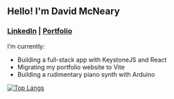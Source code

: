 ## Hello! I'm David McNeary

### [LinkedIn](https://www.linkedin.com/in/davidmcneary) | [Portfolio](https://mcneary.tech)

I’m currently:
- Building a full-stack app with KeystoneJS and React
- Migrating my portfolio website to Vite
- Building a rudimentary piano synth with Arduino

[![Top Langs](https://github-readme-stats.vercel.app/api/top-langs/?username=dmcneary&layout=compact&text_color=FFFFFF&bg_color=0F2027,203A43,2C5364&show_icons=true)](https://github.com/anuraghazra/github-readme-stats)
<!--
**dmcneary/dmcneary** is a ✨ _special_ ✨ repository because its `README.md` (this file) appears on your GitHub profile.

Here are some ideas to get you started:

- 🔭 I’m currently working on ...
- 🌱 I’m currently learning ...
- 👯 I’m looking to collaborate on ...
- 🤔 I’m looking for help with ...
- 💬 Ask me about ...
- 📫 How to reach me: ...
- 😄 Pronouns: ...
- ⚡ Fun fact: ...
-->
